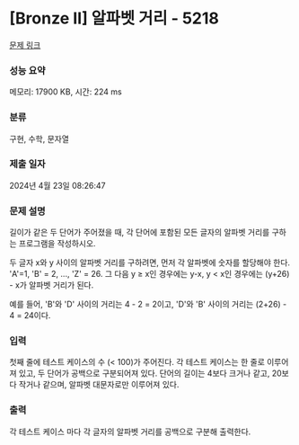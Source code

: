 # [Bronze II] 알파벳 거리 - 5218 

[문제 링크](https://www.acmicpc.net/problem/5218) 

### 성능 요약

메모리: 17900 KB, 시간: 224 ms

### 분류

구현, 수학, 문자열

### 제출 일자

2024년 4월 23일 08:26:47

### 문제 설명

<p>길이가 같은 두 단어가 주어졌을 때, 각 단어에 포함된 모든 글자의 알파벳 거리를 구하는 프로그램을 작성하시오.</p>

<p>두 글자 x와 y 사이의 알파벳 거리를 구하려면, 먼저 각 알파벳에 숫자를 할당해야 한다. 'A'=1, 'B' = 2, ..., 'Z' = 26. 그 다음 y ≥ x인 경우에는 y-x, y < x인 경우에는 (y+26) - x가 알파벳 거리가 된다.</p>

<p>예를 들어, 'B'와 'D' 사이의 거리는 4 - 2 = 2이고, 'D'와 'B' 사이의 거리는 (2+26) - 4 = 24이다.</p>

### 입력 

 <p>첫째 줄에 테스트 케이스의 수 (< 100)가 주어진다. 각 테스트 케이스는 한 줄로 이루어져 있고, 두 단어가 공백으로 구분되어져 있다. 단어의 길이는 4보다 크거나 같고, 20보다 작거나 같으며, 알파벳 대문자로만 이루어져 있다.</p>

### 출력 

 <p>각 테스트 케이스 마다 각 글자의 알파벳 거리를 공백으로 구분해 출력한다.</p>

